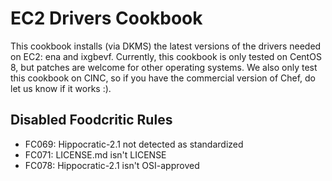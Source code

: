 EC2 Drivers Cookbook
====================

This cookbook installs (via DKMS) the latest versions of the drivers needed on EC2: ena and ixgbevf. Currently, this cookbook is only tested on CentOS 8, but patches are welcome for other operating systems. We also only test this cookbook on CINC, so if you have the commercial version of Chef, do let us know if it works :).

Disabled Foodcritic Rules
-------------------------

* FC069: Hippocratic-2.1 not detected as standardized
* FC071: LICENSE.md isn't LICENSE
* FC078: Hippocratic-2.1 isn't OSI-approved
